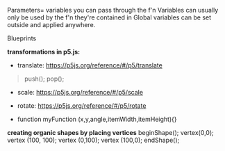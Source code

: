 Parameters= variables you can pass through the f'n
Variables can usually only be used by the f'n they're contained in
Global variables can be set outside and applied anywhere.

Blueprints

**transformations in p5.js:**
* translate: https://p5js.org/reference/#/p5/translate
> push(); pop();
* scale: https://p5js.org/reference/#/p5/scale
* rotate: https://p5js.org/reference/#/p5/rotate

* function myFunction (x,y,angle,itemWidth,itemHeight){}

**creating organic shapes by placing vertices**
beginShape();
vertex(0,0);
vertex (100, 100);
vertex (0,100);
vertex (100,0);
endShape();
